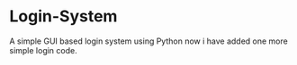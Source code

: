 # Login-System
A simple GUI based login system using Python
now i have added one more simple login code.
